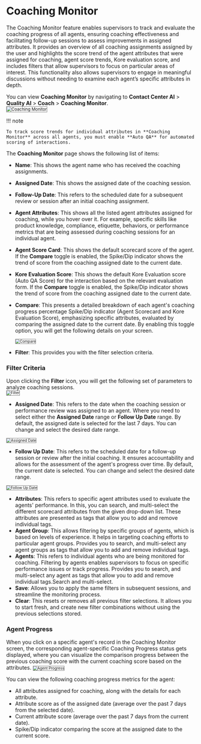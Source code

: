 
# Coaching Monitor

The Coaching Monitor feature enables supervisors to track and evaluate the coaching progress of all agents, ensuring coaching effectiveness and facilitating follow-up sessions to assess improvements in assigned attributes. It provides an overview of all coaching assignments assigned by the user and highlights the score trend of the agent attributes that were assigned for coaching, agent score trends, Kore evaluation score, and includes filters that allow supervisors to focus on particular areas of interest. This functionality also allows supervisors to engage in meaningful discussions without needing to examine each agent’s specific attributes in depth.

You can view **Coaching Monitor** by navigating to **Contact Center AI** > **Quality AI** > **Coach** > **Coaching Monitor**.   
<img src="../coaching-monitor/images/coaching-monitor-landing-page.png" alt="Coaching Monitor" title="Coaching Monitor" style="border: 1px solid gray; zoom:80%;">

!!! note

    To track score trends for individual attributes in **Coaching Monitor** across all agents, you must enable **Auto QA** for automated scoring of interactions.

The **Coaching Monitor** page shows the following list of items:

* **Name**: This shows the agent name who has received the coaching assignments.
* **Assigned Date**: This shows the assigned date of the coaching session.
* **Follow-Up Date**: This refers to the scheduled date for a subsequent review or session after an initial coaching assignment.
* **Agent Attributes**: This shows all the listed agent attributes assigned for coaching, while you hover over it. For example, specific skills like product knowledge, compliance, etiquette, behaviors, or performance metrics that are being assessed during coaching sessions for an individual agent.
* **Agent Score Card**: This shows the default scorecard score of the agent. If the **Compare** toggle is enabled, the Spike/Dip indicator shows the trend of score from the coaching assigned date to the current date.
* **Kore Evaluation Score**: This shows the default Kore Evaluation score (Auto QA Score) for the interaction based on the relevant evaluation form. If the **Compare** toggle is enabled, the Spike/Dip indicator shows the trend of score from the coaching assigned date to the current date.
* **Compare**: This presents a detailed breakdown of each agent's coaching progress percentage Spike/Dip indicator (Agent Scorecard and Kore Evaluation Score), emphasizing specific attributes, evaluated by comparing the assigned date to the current date. By enabling this toggle option, you will get the following details on your screen.  

    <img src="../coaching-monitor/images/coaching-monitor-compare.png" alt="Compare" title="Compare" style="border: 1px solid gray; zoom:70%;">

* **Filter**: This provides you with the filter selection criteria.

### Filter Criteria

Upon clicking the **Filter** icon, you will get the following set of parameters to analyze coaching sessions.   
    <img src="../coaching-monitor/images/coaching-monitor-filter.png" alt="Filter" title="Filter" style="border: 1px solid gray; zoom:70%;">

* **Assigned Date**: This refers to the date when the coaching session or performance review was assigned to an agent. Where you need to select either the **Assigned Date** range or **Follow Up Date** range. By default, the assigned date is selected for the last 7 days. You can change and select the desired date range.  
<img src="../coaching-monitor/images/coaching-monitor-filter-assign-date.png" alt="Assigned Date" title="Assigned Date" style="border: 1px solid gray; zoom:70%;">

* **Follow Up Date**: This refers to the scheduled date for a follow-up session or review after the initial coaching. It ensures accountability and allows for the assessment of the agent's progress over time. By default, the current date is selected. You can change and select the desired date range.  
<img src="../coaching-monitor/images/coaching-monitor-filter-follow-up-date.png" alt="Follow Up Date" title="Follow Up Date" style="border: 1px solid gray; zoom:70%;">

* **Attributes**: This refers to specific agent attributes used to evaluate the agents' performance. In this, you can search, and multi-select the different scorecard attributes from the given drop-down list. These attributes are presented as tags that allow you to add and remove individual tags. 
* **Agent Group**: This allows filtering by specific groups of agents, which is based on levels of experience. It helps in targeting coaching efforts to particular agent groups. Provides you to search, and multi-select any agent groups as tags that allow you to add and remove individual tags.
* **Agents**:  This refers to individual agents who are being monitored for coaching. Filtering by agents enables supervisors to focus on specific performance issues or track progress. Provides you to search, and multi-select any agent as tags that allow you to add and remove individual tags.Search and multi-select.
* **Save**: Allows you to apply the same filters in subsequent sessions, and streamline the monitoring process.
* **Clear**: This resets or removes all previous filter selections. It allows you to start fresh, and create new filter combinations without using the previous selections stored.

### Agent Progress

When you click on a specific agent's record in the Coaching Monitor screen, the corresponding agent-specific Coaching Progress status gets displayed, where you can visualize the comparison progress between the previous coaching score with the current coaching score based on the attributes. 
    <img src="../coaching-monitor/images/coaching-monitor-agent-progress.png" alt="Agent Progress" title="Agent Progress" style="border: 1px solid gray; zoom:70%;">

You can view the following coaching progress metrics for the agent:

* All attributes assigned for coaching, along with the details for each attribute.
* Attribute score as of the assigned date (average over the past 7 days from the selected date).
* Current attribute score (average over the past 7 days from the current date).
* Spike/Dip indicator comparing the score at the assigned date to the current score.